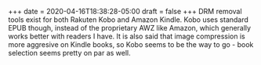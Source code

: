 +++
date = 2020-04-16T18:38:28-05:00
draft = false
+++
DRM removal tools exist for both Rakuten Kobo and Amazon Kindle. Kobo uses standard EPUB though, instead of the proprietary AWZ like Amazon, which generally works better with readers I have. It is also said that image compression is more aggresive on Kindle books, so Kobo seems to be the way to go - book selection seems pretty on par as well.